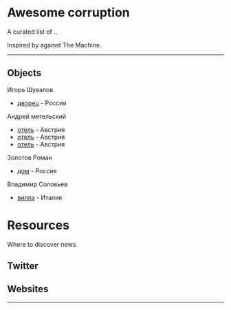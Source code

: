 # Awesome corruption

A curated list of ..

Inspired by against The Machine.

---

## Objects

Игорь Шувалов
* [дворец](https://github.com/awesome-corruption/main/blob/master/MCV3/readme.md) - Россия

Андрей метельский
* [отель](https://github.com/awesome-corruption/main/blob/master/herrenanger/readme.md) - Австрия
* [отель](https://github.com/awesome-corruption/main/blob/master/untere/readme.md) - Австрия
* [отель](https://github.com/awesome-corruption/main/blob/master/objects/ried/readme.md) - Австрия

Золотов Роман
* [дом](https://github.com/awesome-corruption/main/blob/master/objects/zolbar/readme.md) - Россия

Владимир Соловьев
* [вилла](https://githab.com/awesome-corruption/main/blob/master/objects/vladimir-solovev-villa/readme.md) - Италия

# Resources

Where to discover news.


## Twitter


## Websites


- - -
